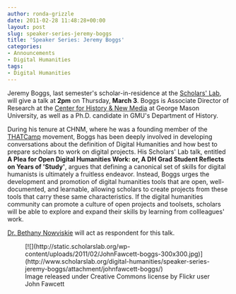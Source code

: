 ```yaml
---
author: ronda-grizzle
date: 2011-02-28 11:48:28+00:00
layout: post
slug: speaker-series-jeremy-boggs
title: 'Speaker Series: Jeremy Boggs'
categories:
- Announcements
- Digital Humanities
tags:
- Digital Humanities
---
```


Jeremy Boggs, last semester's scholar-in-residence at the [Scholars' Lab](http://lib.virginia.edu/scholarslab), will give a talk at **2pm** on Thursday, **March 3**. Boggs is Associate Director of Research at the [Center for History & New Media](http://chnm.gmu.edu) at George Mason University, as well as a Ph.D. candidate in GMU's Department of History.

During his tenure at CHNM, where he was a founding member of the [THATCamp](http://thatcamp.org/) movement, Boggs has been deeply involved in developing conversations about the definition of Digital Humanities and how best to prepare scholars to work on digital projects. His Scholars' Lab talk, entitled **A Plea for Open Digital Humanities Work: or, A DH Grad Student Reflects on Years of 'Study'**, argues that defining a canonical set of skills for digital humanists is ultimately a fruitless endeavor. Instead, Boggs urges the development and promotion of digital humanities tools that are open, well-documented, and learnable, allowing scholars to create projects from these tools that carry these same characteristics. If the digital humanities community can promote a culture of open projects and toolsets, scholars will be able to explore and expand their skills by learning from collleagues' work.

[Dr. Bethany Nowviskie](http://nowviskie.org) will act as respondent for this talk.
<figure>
  [![](http://static.scholarslab.org/wp-content/uploads/2011/02/JohnFawcett-boggs-300x300.jpg)](http://www.scholarslab.org/digital-humanities/speaker-series-jeremy-boggs/attachment/johnfawcett-boggs/)
  <figcaption>Image released under Creative Commons license by Flickr user John Fawcett</figcaption>
</figure>
